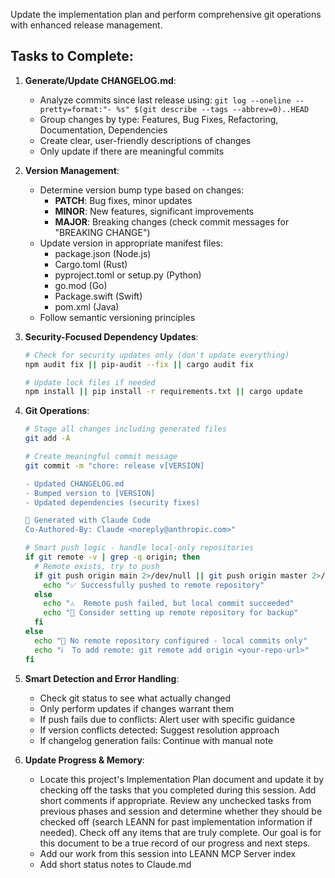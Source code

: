 Update the implementation plan and perform comprehensive git operations with enhanced release management.

## Tasks to Complete:

1. **Generate/Update CHANGELOG.md**:
   - Analyze commits since last release using: `git log --oneline --pretty=format:"- %s" $(git describe --tags --abbrev=0)..HEAD`
   - Group changes by type: Features, Bug Fixes, Refactoring, Documentation, Dependencies
   - Create clear, user-friendly descriptions of changes
   - Only update if there are meaningful commits

2. **Version Management**:
   - Determine version bump type based on changes:
     * **PATCH**: Bug fixes, minor updates
     * **MINOR**: New features, significant improvements  
     * **MAJOR**: Breaking changes (check commit messages for "BREAKING CHANGE")
   - Update version in appropriate manifest files:
     * package.json (Node.js)
     * Cargo.toml (Rust) 
     * pyproject.toml or setup.py (Python)
     * go.mod (Go)
     * Package.swift (Swift)
     * pom.xml (Java)
   - Follow semantic versioning principles

3. **Security-Focused Dependency Updates**:
   ```bash
   # Check for security updates only (don't update everything)
   npm audit fix || pip-audit --fix || cargo audit fix
   
   # Update lock files if needed
   npm install || pip install -r requirements.txt || cargo update
   ```

4. **Git Operations**:
   ```bash
   # Stage all changes including generated files
   git add -A
   
   # Create meaningful commit message
   git commit -m "chore: release v[VERSION]
   
   - Updated CHANGELOG.md
   - Bumped version to [VERSION]  
   - Updated dependencies (security fixes)
   
   🤖 Generated with Claude Code
   Co-Authored-By: Claude <noreply@anthropic.com>"
   
   # Smart push logic - handle local-only repositories
   if git remote -v | grep -q origin; then
     # Remote exists, try to push
     if git push origin main 2>/dev/null || git push origin master 2>/dev/null; then
       echo "✅ Successfully pushed to remote repository"
     else
       echo "⚠️  Remote push failed, but local commit succeeded"
       echo "📝 Consider setting up remote repository for backup"
     fi
   else
     echo "📝 No remote repository configured - local commits only"
     echo "ℹ️  To add remote: git remote add origin <your-repo-url>"
   fi
   ```

5. **Smart Detection and Error Handling**:
   - Check git status to see what actually changed
   - Only perform updates if changes warrant them
   - If push fails due to conflicts: Alert user with specific guidance
   - If version conflicts detected: Suggest resolution approach
   - If changelog generation fails: Continue with manual note

6. **Update Progress & Memory**:
   - Locate this project's Implementation Plan document and update it by checking off the tasks that you completed during this session. Add short comments if appropriate. Review any unchecked tasks from previous phases and session and determine whether they should be checked off (search LEANN for past implementation information if needed). Check off any items that are truly complete. Our goal is for this document to be a true record of our progress and next steps.
   - Add our work from this session into LEANN MCP Server index
   - Add short status notes to Claude.md